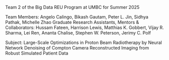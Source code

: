 Team 2 of the Big Data REU Program at UMBC for Summer 2025

Team Members: Angelo Calingo, Bikash Gautam, Peter L. Jin, Sidhya Pathak, Michelle Zhao
Graduate Research Assistants, Mentors & Collaborators: Hussam Fateen, Harrison Lewis, Matthias K. Gobbert, Vijay R. Sharma, Lei Ren, Ananta Chalise, Stephen W. Peterson, Jerimy C. Polf

Subject: Large-Scale Optimizations in Proton Beam Radiotherapy by Neural Network Denoising of Compton Camera Reconstructed Imaging from Robust Simulated Patient Data
